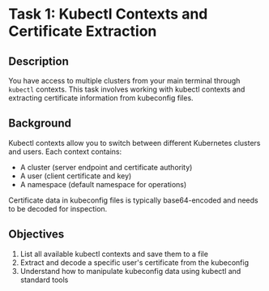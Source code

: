 # Task 1: Kubectl Contexts and Certificate Extraction

## Description

You have access to multiple clusters from your main terminal through `kubectl` contexts. This task involves working with kubectl contexts and extracting certificate information from kubeconfig files.

## Background

Kubectl contexts allow you to switch between different Kubernetes clusters and users. Each context contains:
- A cluster (server endpoint and certificate authority)
- A user (client certificate and key)
- A namespace (default namespace for operations)

Certificate data in kubeconfig files is typically base64-encoded and needs to be decoded for inspection.

## Objectives

1. List all available kubectl contexts and save them to a file
2. Extract and decode a specific user's certificate from the kubeconfig
3. Understand how to manipulate kubeconfig data using kubectl and standard tools
